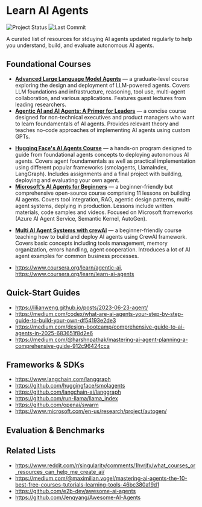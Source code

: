 # Learn AI Agents
![Project Status](https://img.shields.io/badge/status-active-brightgreen) ![Last Commit](https://img.shields.io/github/last-commit/artnitolog/learn-ai-agents)

A curated list of resources for stduying AI agents updated regularly to help you understand, build, and evaluate autonomous AI agents.

## Foundational Courses
* **[Advanced Large Language Model Agents](https://llmagents-learning.org/)** — a graduate-level course exploring the design and deployment of LLM-powered agents. Covers LLM foundations and infrastructure, reasoning, tool use, multi-agent collaboration, and various applications. Features guest lectures from leading researchers.
* **[Agentic AI and AI Agents: A Primer for Leaders](https://www.coursera.org/learn/agentic-ai)** — a concise course designed for non-technical executives and product managers who want to learn foundamentals of AI agents. Provides relevant theory and teaches no-code approaches of implementing AI agents using custom GPTs.
- **[Hugging Face's AI Agents Course](https://huggingface.co/learn/agents-course/)** — a hands-on program designed to guide from foundational agents concepts to deploying autonomous AI agents. Covers agent foundamentals as well as practical implementation using different popular frameworks (smolagents, LlamaIndex, LangGraph). Includes assignments and a final project with building, deploying and evaluating your own agent.
- **[Microsoft's AI Agents for Beginners](https://github.com/microsoft/ai-agents-for-beginners)** — a beginner-friendly but comprehensive open-source course comprising 11 lessons on building AI agents. Covers tool integration, RAG, agentic design patterns, multi-agent systems, deplying in production. Lessons include written materials, code samples and videos. Focused on Microsoft frameworks (Azure AI Agent Service, 
Semantic Kernel, AutoGen).
* **[Multi AI Agent Systems with crewAI](https://www.deeplearning.ai/short-courses/multi-ai-agent-systems-with-crewai/)** — a beginner-friendly course teaching how to build and deploy AI agents using CrewAI framework. Covers basic concepts including tools management, memory organization, errors handling, agent cooperation. Introduces a lot of AI agent examples for common business processes.

* https://www.coursera.org/learn/agentic-ai, https://www.coursera.org/learn/learn-ai-agents 

## Quick-Start Guides
* https://lilianweng.github.io/posts/2023-06-23-agent/
* https://medium.com/codex/what-are-ai-agents-your-step-by-step-guide-to-build-your-own-df54193e2de3
* https://medium.com/design-bootcamp/comprehensive-guide-to-ai-agents-in-2025-683651f8d2e6
* https://medium.com/@harshnpathak/mastering-ai-agent-planning-a-comprehensive-guide-912c96424cca

## Frameworks & SDKs 
* https://www.langchain.com/langgraph
* https://github.com/huggingface/smolagents
* https://github.com/langchain-ai/langgraph
* https://github.com/run-llama/llama_index
* https://github.com/openai/swarm
* https://www.microsoft.com/en-us/research/project/autogen/

## Evaluation & Benchmarks

## Related Lists
* https://www.reddit.com/r/singularity/comments/1hvrjfx/what_courses_or_resources_can_help_me_create_ai/
* https://medium.com/@maximilian.vogel/mastering-ai-agents-the-10-best-free-courses-tutorials-learning-tools-46bc380a19d1
* https://github.com/e2b-dev/awesome-ai-agents
* https://github.com/Jenqyang/Awesome-AI-Agents
